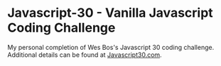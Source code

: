 # Javascript-30 - Vanilla Javascript Coding Challenge
My personal completion of Wes Bos's Javascript 30 coding challenge. Additional details can be found at [Javascript30.com](https://javascript30.com/).
